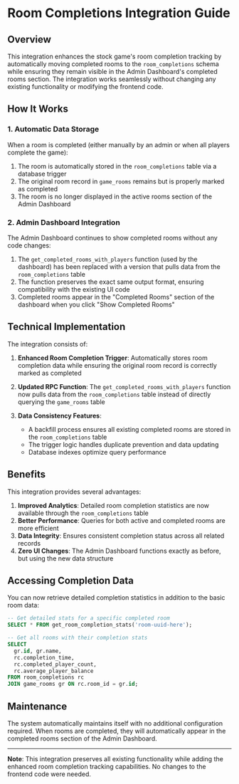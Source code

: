 # Room Completions Integration Guide

## Overview

This integration enhances the stock game's room completion tracking by automatically moving completed rooms to the `room_completions` schema while ensuring they remain visible in the Admin Dashboard's completed rooms section. The integration works seamlessly without changing any existing functionality or modifying the frontend code.

## How It Works

### 1. Automatic Data Storage

When a room is completed (either manually by an admin or when all players complete the game):

1. The room is automatically stored in the `room_completions` table via a database trigger
2. The original room record in `game_rooms` remains but is properly marked as completed
3. The room is no longer displayed in the active rooms section of the Admin Dashboard

### 2. Admin Dashboard Integration

The Admin Dashboard continues to show completed rooms without any code changes:

1. The `get_completed_rooms_with_players` function (used by the dashboard) has been replaced with a version that pulls data from the `room_completions` table
2. The function preserves the exact same output format, ensuring compatibility with the existing UI code
3. Completed rooms appear in the "Completed Rooms" section of the dashboard when you click "Show Completed Rooms"

## Technical Implementation

The integration consists of:

1. **Enhanced Room Completion Trigger**: Automatically stores room completion data while ensuring the original room record is correctly marked as completed

2. **Updated RPC Function**: The `get_completed_rooms_with_players` function now pulls data from the `room_completions` table instead of directly querying the `game_rooms` table

3. **Data Consistency Features**:
   - A backfill process ensures all existing completed rooms are stored in the `room_completions` table
   - The trigger logic handles duplicate prevention and data updating
   - Database indexes optimize query performance

## Benefits

This integration provides several advantages:

1. **Improved Analytics**: Detailed room completion statistics are now available through the `room_completions` table
2. **Better Performance**: Queries for both active and completed rooms are more efficient
3. **Data Integrity**: Ensures consistent completion status across all related records
4. **Zero UI Changes**: The Admin Dashboard functions exactly as before, but using the new data structure

## Accessing Completion Data

You can now retrieve detailed completion statistics in addition to the basic room data:

```sql
-- Get detailed stats for a specific completed room
SELECT * FROM get_room_completion_stats('room-uuid-here');

-- Get all rooms with their completion stats
SELECT 
  gr.id, gr.name, 
  rc.completion_time, 
  rc.completed_player_count,
  rc.average_player_balance
FROM room_completions rc
JOIN game_rooms gr ON rc.room_id = gr.id;
```

## Maintenance

The system automatically maintains itself with no additional configuration required. When rooms are completed, they will automatically appear in the completed rooms section of the Admin Dashboard.

---

**Note**: This integration preserves all existing functionality while adding the enhanced room completion tracking capabilities. No changes to the frontend code were needed. 